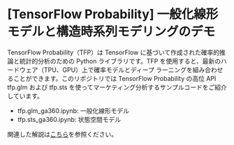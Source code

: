# [TensorFlow Probability] 一般化線形モデルと構造時系列モデリングのデモ

TensorFlow Probability（TFP）は TensorFlow に基づいて作成された確率的推論と統計的分析のための Python ライブラリです。TFP を使用すると、最新のハードウェア（TPU、GPU）上で確率モデルとディープ ラーニングを組み合わせることができます。このリポジトリでは TensorFlow Probability の高位 API tfp.glm および tfp.sts を使ってマーケティング分析するサンプルコードをご紹介しています。

* tfp.glm_ga360.ipynb: 一般化線形モデル
* tfp.sts_ga360.ipynb: 状態空間モデル

関連した解説は[こちら](https://medium.com/google-cloud-jp/tfp-glm-ga360-a635f842eaee)を参照ください。
